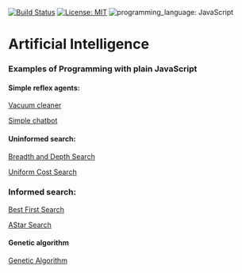 [![Build Status](https://img.shields.io/badge/build-passing-brightgreen)](https://github.com/ECYS-FIUSAC/fortranpeg/actions)
[![License: MIT](https://img.shields.io/badge/license-MIT-blue)](https://opensource.org/licenses/MIT)
![programming_language: JavaScript](https://img.shields.io/badge/programming_language-JavaScript-blue)

# Artificial Intelligence 

### Examples of Programming with plain JavaScript

#### Simple reflex agents:

[Vacuum cleaner](https://luisespino.github.io/artificial-intelligence-js/01-simple-reflex-agent/cleaner/)

[Simple chatbot](https://luisespino.github.io/artificial-intelligence-js/01-simple-reflex-agent/chatbot/)

#### Uninformed search:

[Breadth and Depth Search](https://luisespino.github.io/artificial-intelligence-js/02-uninformed-search/breadth-depth-search.html)

[Uniform Cost Search](https://luisespino.github.io/artificial-intelligence-js/03_uniform_cost.html)


### Informed search:

[Best First Search](https://luisespino.github.io/artificial-intelligence-js/04_bestfirst.html)

[AStar Search](https://luisespino.github.io/artificial-intelligence-js/05_astar.html)

#### Genetic algorithm

[Genetic Algorithm](https://luisespino.github.io/artificial-intelligence-js/06_ag.html)
